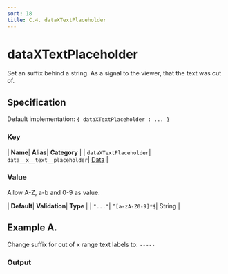 ```yaml
---
sort: 18
title: C.4. dataXTextPlaceholder
---
```

# dataXTextPlaceholder

Set an suffix behind a string. As a signal to the viewer, that the text was cut of.


## Specification

Default implementation: ```{ dataXTextPlaceholder : ... }```

### Key

| **Name**| **Alias**| **Category** |
| ```dataXTextPlaceholder```| ```data__x__text__placeholder```| [Data](../options/#data) |

### Value

Allow A-Z, a-b and 0-9 as value.

| **Default**| **Validation**| **Type** |
| ```"..."```| ```^[a-zA-Z0-9]*$```| String |



## Example A.

Change suffix for cut of x range text labels to: ```-----```

### Output

  <div id="a">
      <script> 
          d3.statosio( 
    file, 
    "name", 
    [ "mobile" ], 
    { "dataXTextPlaceholder" : "-----", "dataXTextLength" : 10, "view__dom_id" : "a" }
)

      </script>
  </div>

Open output in a [blank window](../sources/dataXTextPlaceholder--example-a.html){:target="_self"}. 
Download examples [as zip](../sources/dataXTextPlaceholder.zip){:target="_blank"}. 

### Parameters

This dataset shows the mobile google pagerank performance score for a certain website.

| | **Value** | **Type** |
|------:|:------|:------|
| **Source** | ["../data/performance.json"](../data/performance.json) | String |
| **X** | ```"name"``` | String |
| **Y** | ```[ "mobile" ]``` | Array |
| **Options** | ```{ "dataXTextPlaceholder" : "-----", "dataXTextLength" : 10 }``` | Object |


### Source Code

* Invoke Function

```javascript
d3.statosio( 
    file, 
    "name", 
    [ "mobile" ], 
    { "dataXTextPlaceholder" : "-----", "dataXTextLength" : 10 }
)
```

* HTML Implementation

```html
<!DOCTYPE html>
<head>
    <title>d3.statosio - dataXTextPlaceholder</title>
    <meta content="text/html;charset=utf-8" http-equiv="Content-Type">
    <meta content="utf-8" http-equiv="encoding">
    <script src="https://cdnjs.cloudflare.com/ajax/libs/d3/6.2.0/d3.js"></script>
    <script src="https://cdnjs.cloudflare.com/ajax/libs/statosio/0.9/statosio.js"></script>
</head>
<body>
    <script>
        d3.json( "../data/performance.json" )
            .then( ( file ) => {
                d3.statosio( 
                    file, 
                    "name", 
                    [ "mobile" ], 
                    { "dataXTextPlaceholder" : "-----", "dataXTextLength" : 10 }
                )
            } )
    </script>
</body>
```
## Example B.

Change suffix for cut of x range text labels to: ``````

### Output

  <div id="b">
      <script> 
          d3.statosio( 
    file, 
    "name", 
    [ "mobile" ], 
    { "dataXTextPlaceholder" : "", "dataXTextLength" : 10, "view__dom_id" : "b" }
)

      </script>
  </div>

Open output in a [blank window](../sources/dataXTextPlaceholder--example-b.html){:target="_self"}. 
Download examples [as zip](../sources/dataXTextPlaceholder.zip){:target="_blank"}. 

### Parameters

This dataset shows the mobile google pagerank performance score for a certain website.

| | **Value** | **Type** |
|------:|:------|:------|
| **Source** | ["../data/performance.json"](../data/performance.json) | String |
| **X** | ```"name"``` | String |
| **Y** | ```[ "mobile" ]``` | Array |
| **Options** | ```{ "dataXTextPlaceholder" : "", "dataXTextLength" : 10 }``` | Object |


### Source Code

* Invoke Function

```javascript
d3.statosio( 
    file, 
    "name", 
    [ "mobile" ], 
    { "dataXTextPlaceholder" : "", "dataXTextLength" : 10 }
)
```

* HTML Implementation

```html
<!DOCTYPE html>
<head>
    <title>d3.statosio - dataXTextPlaceholder</title>
    <meta content="text/html;charset=utf-8" http-equiv="Content-Type">
    <meta content="utf-8" http-equiv="encoding">
    <script src="https://cdnjs.cloudflare.com/ajax/libs/d3/6.2.0/d3.js"></script>
    <script src="https://cdnjs.cloudflare.com/ajax/libs/statosio/0.9/statosio.js"></script>
</head>
<body>
    <script>
        d3.json( "../data/performance.json" )
            .then( ( file ) => {
                d3.statosio( 
                    file, 
                    "name", 
                    [ "mobile" ], 
                    { "dataXTextPlaceholder" : "", "dataXTextLength" : 10 }
                )
            } )
    </script>
</body>
```
